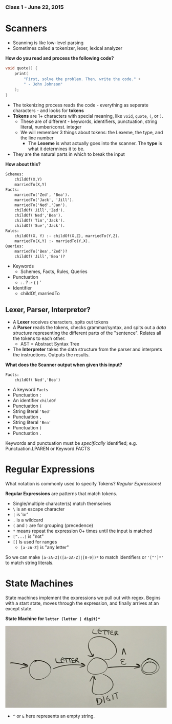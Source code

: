 ### Class 1 - June 22, 2015

# Scanners
* Scanning is like low-level parsing
* Sometimes called a tokenizer, lexer, lexical analyzer

**How do you read and process the following code?**

```c++
void quote() {
    print(
        "First, solve the problem. Then, write the code." +
        " - John Johnson"
    );
}
```

* The tokenizing process reads the code - everything as seperate characters - and looks for **tokens**
* **Tokens** are 1+ characters with special meaning, like `void`, `quote`, `(`, or `)`.
    - These are of different - keywords, identifiers, punctuation, string literal, number/const. integer
    - We will remember 3 things about tokens: the Lexeme, the type, and the line number
        + The **Lexeme** is what actually goes into the scanner. The **type** is what it determines it to be.
* They are the natural parts in which to break the input

**How about this?**

```datalog
Schemes:
    childOf(X,Y)
    marriedTo(X,Y)
Facts:
    marriedTo('Zed', 'Bea').
    marriedTo('Jack', 'Jill').
    marriedTo('Ned','Jan').
    childOf('Jill','Zed').
    childOf('Ned','Bea').
    childOf('Tim','Jack').
    childOf('Sue','Jack').
Rules:
    childOf(X, Y) :- childOf(X,Z), marriedTo(Y,Z).
    marriedTo(X,Y) :- marriedTo(Y,X).
Queries:
    marriedTo('Bea','Zed')?
    childOf('Jill','Bea')?
```

* Keywords
    - Schemes, Facts, Rules, Queries
* Punctuation
    - : . ? :- ( ) '
* Identifier
    - childOf, marriedTo

## Lexer, Parser, Interpretor?
* A **Lexer** receives characters, spits out tokens
* A **Parser** reads the tokens, checks grammar/syntax, and spits out a *data structure* representing the different parts of the "sentence". Relates all the tokens to each other.
    - AST = Abstract Syntax Tree
* The **Interpreter** takes the data structure from the parser and interprets the instructions. Outputs the results.


**What does the Scanner output when given this input?**

```datalog
Facts:
    childOf('Ned','Bea')
```

* A keyword `Facts`
* Punctuation `:`
* An identifier `childOf`
* Punctuation `(`
* String literal `'Ned'`
* Punctuation `,`
* String literal `'Bea'`
* Punctuation `)`
* Punctuation `.`

Keywords and punctuation must be *specifically* identified; e.g. Punctuation.LPAREN or Keyword.FACTS


# Regular Expressions
What notation is commonly used to specify Tokens? *Regular Expressions!*

**Regular Expressions** are patterns that match tokens.
* Single/multiple character(s) match themselves
* `\` is an escape character
* `|` is 'or'
* `.` is a wildcard
* `(` and `)` are for grouping (precedence)
* `*` means repeat the expression 0+ times until the input is matched
* `[^...]` is "not"
* `[]` Is used for ranges
    - `[a-zA-Z]` is "any letter"

So we can make `[a-zA-Z]([a-zA-Z]|[0-9])*` to match identifiers or `'[^']*'` to match string literals.


# State Machines
State machines implement the expressions we pull out with regex. Begins with a start state, moves through the expression, and finally arrives at an except state.

**State Machine for `letter (letter | digit)*`**

![State Machine](images/state_machine.jpg)

* `^` or `E` here represents an empty string.
